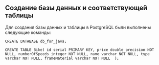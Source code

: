 ## Создание базы данных и соответствующей таблицы

Для создания базы данных и таблицы в PostgreSQL были выполнены следующие команды:

`
CREATE DATABASE db_for_java;  
`

`
CREATE TABLE Bike(
    id serial PRIMARY KEY,
    price double precision NOT NULL,
    numberOfSpeeds integer NOT NULL,
    name varchar NOT NULL,
    type varchar NOT NULL,
    frameMaterial varchar NOT NULL 
);
`